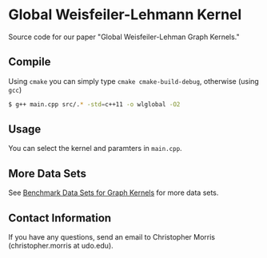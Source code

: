 # Global Weisfeiler-Lehmann Kernel ###
Source code for our paper "Global Weisfeiler-Lehman Graph Kernels."

## Compile
Using `cmake` you can simply type `cmake cmake-build-debug`, otherwise (using `gcc`)

```Bash
$ g++ main.cpp src/.* -std=c++11 -o wlglobal -O2
```

## Usage
You can select the kernel and paramters in `main.cpp`.

## More Data Sets
See [Benchmark Data Sets for Graph Kernels](http://graphkernels.cs.tu-dortmund.de) for more data sets.

## Contact Information
If you have any questions, send an email to Christopher Morris (christopher.morris at udo.edu).
